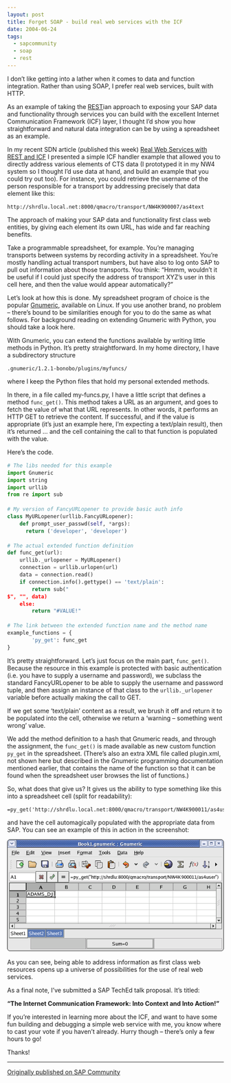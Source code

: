```yaml
---
layout: post
title: Forget SOAP - build real web services with the ICF
date: 2004-06-24
tags:
  - sapcommunity
  - soap
  - rest
---
```

I don’t like getting into a lather when it comes to data and function integration. Rather than using SOAP, I prefer real web services, built with HTTP.

As an example of taking the [REST](https://web.archive.org/web/20040907010810/http://rest.blueoxen.net/cgi-bin/wiki.pl)ian approach to exposing your SAP data and functionality through services you can build with the excellent Internet Communication Framework (ICF) layer, I thought I’d show you how straightforward and natural data integration can be by using a spreadsheet as an example.

In my recent SDN article (published this week) [Real Web Services with REST and ICF](/blog/posts/2004/06/22/real-web-services-with-rest-and-icf/) I presented a simple ICF handler example that allowed you to directly address various elements of CTS data (I prototyped it in my NW4 system so I thought I’d use data at hand, and build an example that you could try out too). For instance, you could retrieve the username of the person responsible for a transport by addressing precisely that data element like this:

```url
http://shrdlu.local.net:8000/qmacro/transport/NW4K900007/as4text
```

The approach of making your SAP data and functionality first class web entities, by giving each element its own URL, has wide and far reaching benefits.

Take a programmable spreadsheet, for example. You’re managing transports between systems by recording activity in a spreadsheet. You’re mostly handling actual transport numbers, but have also to log onto SAP to pull out information about those transports. You think: “Hmmm, wouldn’t it be useful if I could just specify the address of transport XYZ’s user in this cell here, and then the value would appear automatically?”

Let’s look at how this is done. My spreadsheet program of choice is the popular [Gnumeric](https://web.archive.org/web/20040606141722/http://www.gnome.org/projects/gnumeric/), available on Linux. If you use another brand, no problem – there’s bound to be similarities enough for you to do the same as what follows. For background reading on extending Gnumeric with Python, you should take a look here.

With Gnumeric, you can extend the functions available by writing little methods in Python. It’s pretty straightforward. In my home directory, I have a subdirectory structure

```text
.gnumeric/1.2.1-bonobo/plugins/myfuncs/
```

where I keep the Python files that hold my personal extended methods.

In there, in a file called my-funcs.py, I have a little script that defines a method `func_get()`. This method takes a URL as an argument, and goes to fetch the value of what that URL represents. In other words, it performs an HTTP GET to retrieve the content. If successful, and if the value is appropriate (it’s just an example here, I’m expecting a text/plain result), then it’s returned … and the cell containing the call to that function is populated with the value.

Here’s the code.

```python
# The libs needed for this example
import Gnumeric
import string
import urllib
from re import sub

# My version of FancyURLopener to provide basic auth info
class MyURLopener(urllib.FancyURLopener):
    def prompt_user_passwd(self, *args):
      return ('developer', 'developer')

# The actual extended function definition
def func_get(url):
    urllib._urlopener = MyURLopener()
    connection = urllib.urlopen(url)
    data = connection.read()
    if connection.info().gettype() == 'text/plain':
        return sub("
$", "", data)
    else:
        return "#VALUE!"

# The link between the extended function name and the method name
example_functions = {
        'py_get': func_get
}
```

It’s pretty straightforward. Let’s just focus on the main part, `func_get()`. Because the resource in this example is protected with basic authentication (i.e. you have to supply a username and password), we subclass the standard FancyURLopener to be able to supply the username and password tuple, and then assign an instance of that class to the `urllib._urlopener` variable before actually making the call to GET.

If we get some ‘text/plain’ content as a result, we brush it off and return it to be populated into the cell, otherwise we return a ‘warning – something went wrong’ value.

We add the method definition to a hash that Gnumeric reads, and through the assignment, the `func_get()` is made available as new custom function `py_get` in the spreadsheet. (There’s also an extra XML file called plugin.xml, not shown here but described in the Gnumeric programming documentation mentioned earlier, that contains the name of the function so that it can be found when the spreadsheet user browses the list of functions.)

So, what does that give us? It gives us the ability to type something like this into a spreadsheet cell (split for readability):

```text
=py_get('http://shrdlu.local.net:8000/qmacro/transport/NW4K900011/as4user')
```

and have the cell automagically populated with the appropriate data from SAP. You can see an example of this in action in the screenshot:

![screenshot of py_get in Gnumeric](/images/2004/06/py_get.png)

As you can see, being able to address information as first class web resources opens up a universe of possibilities for the use of real web services.

As a final note, I’ve submitted a SAP TechEd talk proposal. It’s titled:

**“The Internet Communication Framework: Into Context and Into Action!”**

If you’re interested in learning more about the ICF, and want to have some fun building and debugging a simple web service with me, you know where to cast your vote if you haven’t already. Hurry though – there’s only a few hours to go!

Thanks!

---

[Originally published on SAP Community](https://blogs.sap.com/2004/06/24/forget-soap-build-real-web-services-with-the-icf/)
